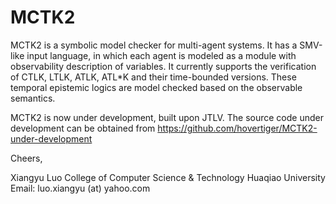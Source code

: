 # MCTK2
MCTK2 is a symbolic model checker for multi-agent systems. It has a SMV-like input language, in which each agent is modeled as a module with observability description of variables. It currently supports the verification of CTLK, LTLK, ATLK, ATL*K and their time-bounded versions. These temporal epistemic logics are model checked based on the observable semantics.

MCTK2 is now under development, built upon JTLV. The source code under development can be obtained from https://github.com/hovertiger/MCTK2-under-development 

Cheers,

Xiangyu Luo
College of Computer Science & Technology
Huaqiao University
Email: luo.xiangyu (at) yahoo.com


